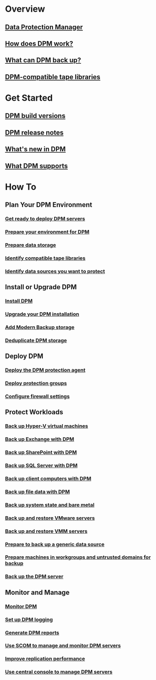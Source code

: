 # Overview
## [Data Protection Manager](dpm-overview.md)
## [How does DPM work?](how-dpm-protects-data.md)
## [What can DPM back up?](dpm-protection-matrix.md)
## [DPM-compatible tape libraries](dpm-compatible-tape-libraries.md)
# Get Started
## [DPM build versions](release-build-versions.md)
## [DPM release notes](dpm-release-notes.md)
## [What's new in DPM](what-s-new-in-dpm.md)
## [What DPM supports](dpm-support-issues.md)
# How To
## Plan Your DPM Environment
### [Get ready to deploy DPM servers](plan-dpm-deployment.md)
### [Prepare your environment for DPM](prepare-environment-for-dpm.md)
### [Prepare data storage](plan-long-and-short-term-data-storage.md)
### [Identify compatible tape libraries](identify-compatible-tape-libraries.md)
### [Identify data sources you want to protect](identify-data-sources-to-protect.md)
## Install or Upgrade DPM
### [Install DPM ](install-dpm.md)
### [Upgrade your DPM installation](upgrade-dpm.md)
### [Add Modern Backup storage](add-storage.md)
### [Deduplicate DPM storage](deduplicate-dpm-storage.md)
## Deploy DPM
### [Deploy the DPM protection agent](deploy-dpm-protection-agent.md)
### [Deploy protection groups](create-dpm-protection-groups.md)
### [Configure firewall settings](configure-firewall-settings-for-dpm.md)
## Protect Workloads
### [Back up Hyper-V virtual machines](back-up-hyper-v-virtual-machines.md)
### [Back up Exchange with DPM](back-up-exchange.md)
### [Back up SharePoint with DPM](back-up-sharepoint.md)
### [Back up SQL Server with DPM](back-up-sql-server.md)
### [Back up client computers with DPM](back-up-workstations.md)
### [Back up file data with DPM](back-up-file-data.md)
### [Back up system state and bare metal](back-up-system-state-and-bare-metal.md)
### [Back up and restore VMware servers](back-up-vmware.md)
### [Back up and restore VMM servers](back-up-vmm-server.md)
### [Prepare to back up a generic data source](back-up-generic-data-source.md)
### [Prepare machines in workgroups and untrusted domains for backup](back-up-machines-in-workgroups-and-untrusted-domains.md)
### [Back up the DPM server](back-up-the-dpm-server.md)
## Monitor and Manage
### [Monitor DPM](monitor-dpm.md)
### [Set up DPM logging](set-up-dpm-logging.md)
### [Generate DPM reports](generate-dpm-reports.md)
### [Use SCOM to manage and monitor DPM servers](use-ops-manager-to-manage-monitor-dpm.md)
### [Improve replication performance](improve-replication-performance.md)
### [Use central console to manage DPM servers](use-central-console-to-manage-multiple-dpm-servers.md)
